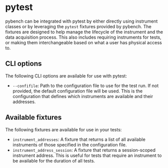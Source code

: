 # pytest

pybench can be integrated with pytest by either directly using instrument classes or by leveraging the `pytest` fixtures provided by pybench. The fixtures are designed to help manage the lifecycle of the instrument and the data acquisition process. This also includes requiring instruments for tests, or making them interchangeable based on what a user has physical access to.

## CLI options

The following CLI options are available for use with pytest:

- `--confifile`: Path to the configuration file to use for the test run. If not provided, the default configuration file will be used. This is the configuration that defines which instruments are available and their addresses.

## Available fixtures

The following fixtures are available for use in your tests:

- `instrument_addresses`: A fixture that returns a list of all available instruments of those specified in the configuration file.
- `instrument_address_session`: A fixture that returns a session-scoped instrument address. This is useful for tests that require an instrument to be available for the duration of all tests.
